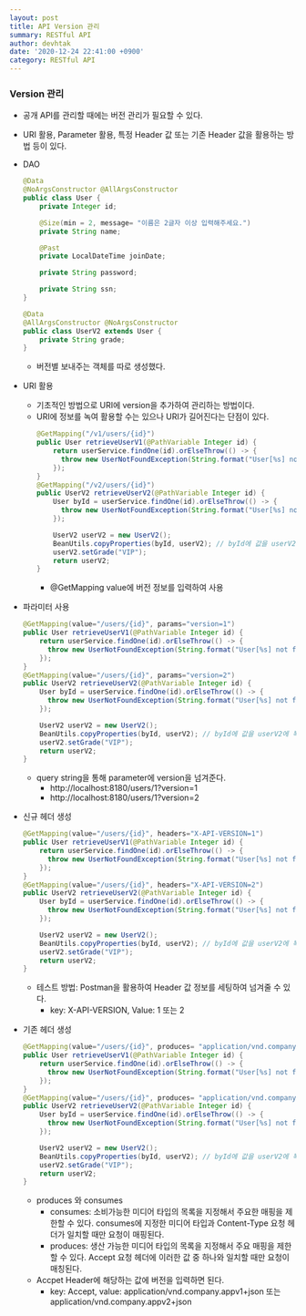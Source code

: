 ```yaml
---
layout: post
title: API Version 관리
summary: RESTful API
author: devhtak
date: '2020-12-24 22:41:00 +0900'
category: RESTful API
---
```


### Version 관리

- 공개 API를 관리할 때에는 버전 관리가 필요할 수 있다.
- URI 활용, Parameter 활용, 특정 Header 값 또는 기존 Header 값을 활용하는 방법 등이 있다.

- DAO
  ```java
  @Data
  @NoArgsConstructor @AllArgsConstructor
  public class User {
      private Integer id;

      @Size(min = 2, message= "이름은 2글자 이상 입력해주세요.")
      private String name;

      @Past
      private LocalDateTime joinDate;

      private String password;

      private String ssn;
  }
  ```
  ```java
  @Data
  @AllArgsConstructor @NoArgsConstructor
  public class UserV2 extends User {
      private String grade;
  }  
  ```
    - 버전별 보내주는 객체를 따로 생성했다.

- URI 활용
  - 기초적인 방법으로 URI에 version을 추가하여 관리하는 방법이다.
  - URI에 정보를 녹여 활용할 수는 있으나 URI가 길어진다는 단점이 있다.
    ```java
    @GetMapping("/v1/users/{id}")
    public User retrieveUserV1(@PathVariable Integer id) {
        return userService.findOne(id).orElseThrow(() -> {
          throw new UserNotFoundException(String.format("User[%s] not found", id));
        });
    }
    @GetMapping("/v2/users/{id}")
    public UserV2 retrieveUserV2(@PathVariable Integer id) {
        User byId = userService.findOne(id).orElseThrow(() -> {
          throw new UserNotFoundException(String.format("User[%s] not found", id));
        });

        UserV2 userV2 = new UserV2();
        BeanUtils.copyProperties(byId, userV2); // byId에 값을 userV2에 복사
        userV2.setGrade("VIP");
        return userV2;
    }
    ```
    - @GetMapping value에 버전 정보를 입력하여 사용
    
- 파라미터 사용

  ```java
  @GetMapping(value="/users/{id}", params="version=1")
  public User retrieveUserV1(@PathVariable Integer id) {
      return userService.findOne(id).orElseThrow(() -> {
        throw new UserNotFoundException(String.format("User[%s] not found", id));
      });
  }
  @GetMapping(value="/users/{id}", params="version=2")
  public UserV2 retrieveUserV2(@PathVariable Integer id) {
      User byId = userService.findOne(id).orElseThrow(() -> {
        throw new UserNotFoundException(String.format("User[%s] not found", id));
      });

      UserV2 userV2 = new UserV2();
      BeanUtils.copyProperties(byId, userV2); // byId에 값을 userV2에 복사
      userV2.setGrade("VIP");
      return userV2;
  }
  ```
    - query string을 통해 parameter에 version을 넘겨준다.
      - http://localhost:8180/users/1?version=1
      - http://localhost:8180/users/1?version=2
      
- 신규 헤더 생성

  ```java
  @GetMapping(value="/users/{id}", headers="X-API-VERSION=1")
  public User retrieveUserV1(@PathVariable Integer id) {
      return userService.findOne(id).orElseThrow(() -> {
        throw new UserNotFoundException(String.format("User[%s] not found", id));
      });
  }
  @GetMapping(value="/users/{id}", headers="X-API-VERSION=2")
  public UserV2 retrieveUserV2(@PathVariable Integer id) {
      User byId = userService.findOne(id).orElseThrow(() -> {
        throw new UserNotFoundException(String.format("User[%s] not found", id));
      });

      UserV2 userV2 = new UserV2();
      BeanUtils.copyProperties(byId, userV2); // byId에 값을 userV2에 복사
      userV2.setGrade("VIP");
      return userV2;
  }
  ```
    - 테스트 방법: Postman을 활용하여 Header 값 정보를 세팅하여 넘겨줄 수 있다.
      - key: X-API-VERSION, Value: 1 또는 2
      
- 기존 헤더 생성

  ```java
  @GetMapping(value="/users/{id}", produces= "application/vnd.company.appv1+json")
  public User retrieveUserV1(@PathVariable Integer id) {
      return userService.findOne(id).orElseThrow(() -> {
        throw new UserNotFoundException(String.format("User[%s] not found", id));
      });
  }
  @GetMapping(value="/users/{id}", produces= "application/vnd.company.appv2+json")
  public UserV2 retrieveUserV2(@PathVariable Integer id) {
      User byId = userService.findOne(id).orElseThrow(() -> {
        throw new UserNotFoundException(String.format("User[%s] not found", id));
      });

      UserV2 userV2 = new UserV2();
      BeanUtils.copyProperties(byId, userV2); // byId에 값을 userV2에 복사
      userV2.setGrade("VIP");
      return userV2;
  }
  ```
    - produces 와 consumes
      - consumes: 소비가능한 미디어 타입의 목록을 지정해서 주요한 매핑을 제한할 수 있다. consumes에 지정한 미디어 타입과 Content-Type 요청 헤더가 일치할 때만 요청이 매핑된다.
      - produces: 생산 가능한 미디어 타입의 목록을 지정해서 주요 매핑을 제한할 수 있다. Accept 요청 헤더에 이러한 값 중 하나와 일치할 때만 요청이 매칭된다.
    - Accpet Header에 해당하는 값에 버전을 입력하면 된다.
      - key: Accept, value: application/vnd.company.appv1+json 또는 application/vnd.company.appv2+json
